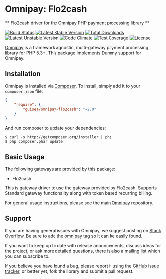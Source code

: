 # Omnipay: Flo2cash

** Flo2cash driver for the Omnipay PHP payment processing library **

[![Build Status](https://travis-ci.org/guisea/omnipay-flo2cash.png?branch=master)](https://travis-ci.org/guisea/omnipay-flo2cash)
[![Latest Stable Version](https://poser.pugx.org/guisea/omnipay-flo2cash/v/stable)](https://packagist.org/packages/guisea/omnipay-flo2cash)
[![Total Downloads](https://poser.pugx.org/guisea/omnipay-flo2cash/downloads)](https://packagist.org/packages/guisea/omnipay-flo2cash)
[![Latest Unstable Version](https://poser.pugx.org/guisea/omnipay-flo2cash/v/unstable)](https://packagist.org/packages/guisea/omnipay-flo2cash)
[![Code Climate](https://codeclimate.com/repos/565d7932310a26005901d935/badges/06668d8b3b4c0da47f47/gpa.svg)](https://codeclimate.com/repos/565d7932310a26005901d935/feed)
[![Test Coverage](https://codeclimate.com/repos/565d7932310a26005901d935/badges/06668d8b3b4c0da47f47/coverage.svg)](https://codeclimate.com/repos/565d7932310a26005901d935/coverage)
[![License](https://poser.pugx.org/guisea/omnipay-flo2cash/license)](https://packagist.org/packages/guisea/omnipay-flo2cash)



[Omnipay](https://github.com/thephpleague/omnipay) is a framework agnostic, multi-gateway payment
processing library for PHP 5.3+. This package implements Dummy support for Omnipay.

## Installation

Omnipay is installed via [Composer](http://getcomposer.org/). To install, simply add it
to your `composer.json` file:

```json
{
    "require": {
        "guisea/omnipay-flo2cash": "~2.0"
    }
}
```

And run composer to update your dependencies:

    $ curl -s http://getcomposer.org/installer | php
    $ php composer.phar update

## Basic Usage

The following gateways are provided by this package:

* Flo2cash 

This is gateway driver to use the gateway provided by Flo2cash. Supports Standard gateway functionality along with token based recurring billing.

For general usage instructions, please see the main [Omnipay](https://github.com/thephpleague/omnipay)
repository.

## Support

If you are having general issues with Omnipay, we suggest posting on
[Stack Overflow](http://stackoverflow.com/). Be sure to add the
[omnipay tag](http://stackoverflow.com/questions/tagged/omnipay) so it can be easily found.

If you want to keep up to date with release anouncements, discuss ideas for the project,
or ask more detailed questions, there is also a [mailing list](https://groups.google.com/forum/#!forum/omnipay) which
you can subscribe to.

If you believe you have found a bug, please report it using the [GitHub issue tracker](https://github.com/thephpleague/omnipay-dummy/issues),
or better yet, fork the library and submit a pull request.
